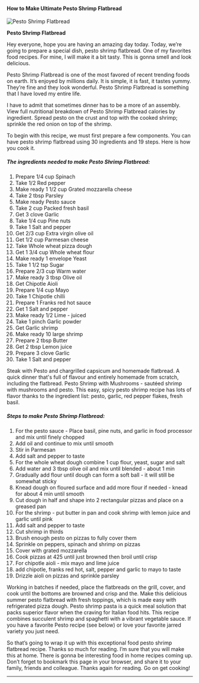             

#### How to Make Ultimate Pesto Shrimp Flatbread

![Pesto Shrimp Flatbread](https://img-global.cpcdn.com/recipes/5385411712516096/751x532cq70/pesto-shrimp-flatbread-recipe-main-photo.jpg)

**Pesto Shrimp Flatbread**

Hey everyone, hope you are having an amazing day today. Today, we’re going to prepare a special dish, pesto shrimp flatbread. One of my favorites food recipes. For mine, I will make it a bit tasty. This is gonna smell and look delicious.

Pesto Shrimp Flatbread is one of the most favored of recent trending foods on earth. It’s enjoyed by millions daily. It is simple, it is fast, it tastes yummy. They’re fine and they look wonderful. Pesto Shrimp Flatbread is something that I have loved my entire life.

I have to admit that sometimes dinner has to be a more of an assembly. View full nutritional breakdown of Pesto Shrimp Flatbread calories by ingredient. Spread pesto on the crust and top with the cooked shrimp; sprinkle the red onion on top of the shrimp.

To begin with this recipe, we must first prepare a few components. You can have pesto shrimp flatbread using 30 ingredients and 19 steps. Here is how you cook it.

##### The ingredients needed to make Pesto Shrimp Flatbread:

1.  Prepare 1/4 cup Spinach
2.  Take 1/2 Red pepper
3.  Make ready 1 1/2 cup Grated mozzarella cheese
4.  Take 2 tbsp Parsley
5.  Make ready Pesto sauce
6.  Take 2 cup Packed fresh basil
7.  Get 3 clove Garlic
8.  Take 1/4 cup Pine nuts
9.  Take 1 Salt and pepper
10.  Get 2/3 cup Extra virgin olive oil
11.  Get 1/2 cup Parmesan cheese
12.  Take Whole wheat pizza dough
13.  Get 1 3/4 cup Whole wheat flour
14.  Make ready 1 envelope Yeast
15.  Take 1 1/2 tsp Sugar
16.  Prepare 2/3 cup Warm water
17.  Make ready 3 tbsp Olive oil
18.  Get Chipotle Aioli
19.  Prepare 1/4 cup Mayo
20.  Take 1 Chipotle chilli
21.  Prepare 1 Franks red hot sauce
22.  Get 1 Salt and pepper
23.  Make ready 1/2 Lime - juiced
24.  Take 1 pinch Garlic powder
25.  Get Garlic shrimp
26.  Make ready 10 large shrimp
27.  Prepare 2 tbsp Butter
28.  Get 2 tbsp Lemon juice
29.  Prepare 3 clove Garlic
30.  Take 1 Salt and pepper

Steak with Pesto and chargrilled capsicum and homemade flatbread. A quick dinner that's full of flavour and entirely homemade from scratch, including the flatbread. Pesto Shrimp with Mushrooms - sautéed shrimp with mushrooms and pesto. This easy, spicy pesto shrimp recipe has lots of flavor thanks to the ingredient list: pesto, garlic, red pepper flakes, fresh basil.

##### Steps to make Pesto Shrimp Flatbread:

1.  For the pesto sauce - Place basil, pine nuts, and garlic in food processor and mix until finely chopped
2.  Add oil and continue to mix until smooth
3.  Stir in Parmesan
4.  Add salt and pepper to taste
5.  For the whole wheat dough combine 1 cup flour, yeast, sugar and salt
6.  Add water and 3 tbsp olive oil and mix until blended - about 1 min
7.  Gradually add flour until dough can form a soft ball - it will still be somewhat sticky
8.  Knead dough on floured surface and add more flour if needed - knead for about 4 min until smooth
9.  Cut dough in half and shape into 2 rectangular pizzas and place on a greased pan
10.  For the shrimp - put butter in pan and cook shrimp with lemon juice and garlic until pink
11.  Add salt and pepper to taste
12.  Cut shrimp in thirds
13.  Brush enough pesto on pizzas to fully cover them
14.  Sprinkle on peppers, spinach and shrimp on pizzas
15.  Cover with grated mozzarella
16.  Cook pizzas at 425 until just browned then broil until crisp
17.  For chipotle aioli - mix mayo and lime juice
18.  add chipotle, franks red hot, salt, pepper and garlic to mayo to taste
19.  Drizzle aioli on pizzas and sprinkle parsley

Working in batches if needed, place the flatbreads on the grill, cover, and cook until the bottoms are browned and crisp and the. Make this delicious summer pesto flatbread with fresh toppings, which is made easy with refrigerated pizza dough. Pesto shrimp pasta is a quick meal solution that packs superior flavor when the craving for Italian food hits. This recipe combines succulent shrimp and spaghetti with a vibrant vegetable sauce. If you have a favorite Pesto recipe (see below) or love your favorite jarred variety you just need.

So that’s going to wrap it up with this exceptional food pesto shrimp flatbread recipe. Thanks so much for reading. I’m sure that you will make this at home. There is gonna be interesting food in home recipes coming up. Don’t forget to bookmark this page in your browser, and share it to your family, friends and colleague. Thanks again for reading. Go on get cooking!

* * *